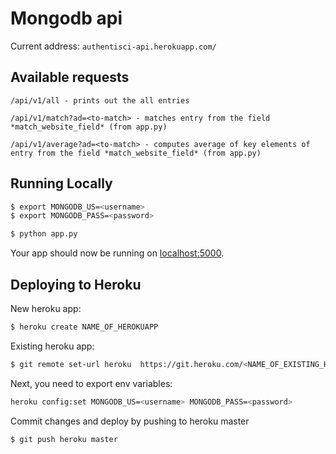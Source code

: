 # Mongodb api

Current address: `authentisci-api.herokuapp.com/`

## Available requests

```
/api/v1/all - prints out the all entries

/api/v1/match?ad=<to-match> - matches entry from the field *match_website_field* (from app.py)

/api/v1/average?ad=<to-match> - computes average of key elements of entry from the field *match_website_field* (from app.py)

```

## Running Locally

```sh
$ export MONGODB_US=<username>
$ export MONGODB_PASS=<password>

$ python app.py
```

Your app should now be running on [localhost:5000](http://localhost:5000/).

## Deploying to Heroku

New heroku app:

```sh
$ heroku create NAME_OF_HEROKUAPP
```

Existing heroku app:

```sh
$ git remote set-url heroku  https://git.heroku.com/<NAME_OF_EXISTING_HEROKUAPP>.git
```

Next, you need to export env variables:

```sh
heroku config:set MONGODB_US=<username> MONGODB_PASS=<password>
```

Commit changes and deploy by pushing to heroku master

```sh
$ git push heroku master
```
